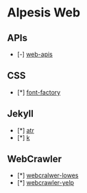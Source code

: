 Alpesis Web
==============================================================================

APIs
------------------------------------------------------------------------------

- [-] [web-apis](https://github.com/alpesis-web/web-apis)

CSS
------------------------------------------------------------------------------

- [*] [font-factory](https://github.com/alpesis-web/font-factory)


Jekyll
------------------------------------------------------------------------------

- [*] [atr](https://github.com/alpesis-web/atr)
- [*] [k](https://github.com/alpesis-web/k)


WebCrawler
------------------------------------------------------------------------------

- [*] [webcralwer-lowes](https://github.com/alpesis-web/webcrawler-lowes)
- [*] [webcrawler-yelp](https://github.com/alpesis-web/webcrawler-yelp)
